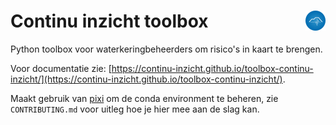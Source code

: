 # Continu inzicht toolbox <img align="right" src="/docs/assets/logo.png" height="32" alt='logo'></img>

Python toolbox voor waterkeringbeheerders om risico's in kaart te brengen.

Voor documentatie zie: [https://continu-inzicht.github.io/toolbox-continu-inzicht/](https://continu-inzicht.github.io/toolbox-continu-inzicht/).

Maakt gebruik van [pixi](https://pixi.sh/latest/) om de conda environment te beheren, zie `CONTRIBUTING.md` voor uitleg hoe je hier mee aan de slag kan.
